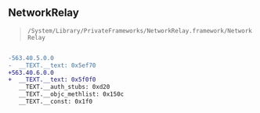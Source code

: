 ## NetworkRelay

> `/System/Library/PrivateFrameworks/NetworkRelay.framework/NetworkRelay`

```diff

-563.40.5.0.0
-  __TEXT.__text: 0x5ef70
+563.40.6.0.0
+  __TEXT.__text: 0x5f0f0
   __TEXT.__auth_stubs: 0xd20
   __TEXT.__objc_methlist: 0x150c
   __TEXT.__const: 0x1f0

```
